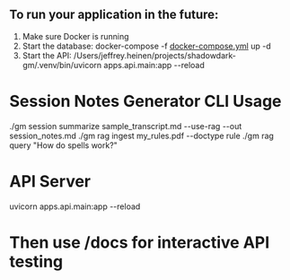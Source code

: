 ## To run your application in the future:
1. Make sure Docker is running
2. Start the database: docker-compose -f [docker-compose.yml](http://_vscodecontentref_/2) up -d
3. Start the API: /Users/jeffrey.heinen/projects/shadowdark-gm/.venv/bin/uvicorn apps.api.main:app --reload

# Session Notes Generator CLI Usage
./gm session summarize sample_transcript.md --use-rag --out session_notes.md
./gm rag ingest my_rules.pdf --doctype rule
./gm rag query "How do spells work?"

# API Server
uvicorn apps.api.main:app --reload
# Then use /docs for interactive API testing